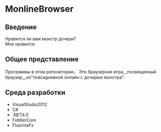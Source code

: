 # MonlineBrowser

## Введение
Нравится ли вам монстр дочери?  
Мне нравится.

## Общее представление
Программы в этом репозитории、
Это браузерная игра__посвященный браузер__из"повседневной онлайн с дочерью монстра".

## Среда разработки
* VisualStudio2012
* C#
* .NET4.0
* FiddlerCore
* FluorineFx
